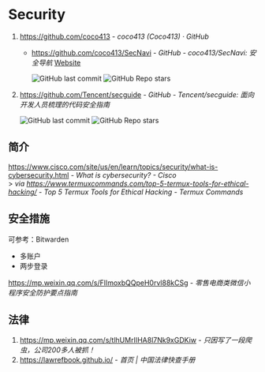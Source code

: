 # Security

1. https://github.com/coco413 - *coco413 (Coco413) · GitHub*

    - https://github.com/coco413/SecNavi - *GitHub - coco413/SecNavi: 安全导航* [Website](https://www.coco413.com/navi.html)

        ![GitHub last commit](https://badgen.net/github/last-commit/coco413/SecNavi?icon=github&color=blue)
        ![GitHub Repo stars](https://img.shields.io/github/stars/coco413/SecNavi?style=social)

2. https://github.com/Tencent/secguide - *GitHub - Tencent/secguide: 面向开发人员梳理的代码安全指南*

    ![GitHub last commit](https://badgen.net/github/last-commit/Tencent/secguide?icon=github&color=blue)
    ![GitHub Repo stars](https://img.shields.io/github/stars/Tencent/secguide?style=social)

## 简介

https://www.cisco.com/site/us/en/learn/topics/security/what-is-cybersecurity.html - *What is cybersecurity? - Cisco* \
\> _via https://www.termuxcommands.com/top-5-termux-tools-for-ethical-hacking/ - *Top 5 Termux Tools for Ethical Hacking - Termux Commands*_

## 安全措施

可参考：Bitwarden

- 多账户
- 两步登录

https://mp.weixin.qq.com/s/FlImoxbQQpeH0rvl88kCSg - *零售电商类微信小程序安全防护要点指南*

## 法律

1. https://mp.weixin.qq.com/s/tlhUMrIIHA8l7Nk9xGDKiw - *只因写了一段爬虫，公司200多人被抓！*
2. https://lawrefbook.github.io/ - *首页 | 中国法律快查手册*
